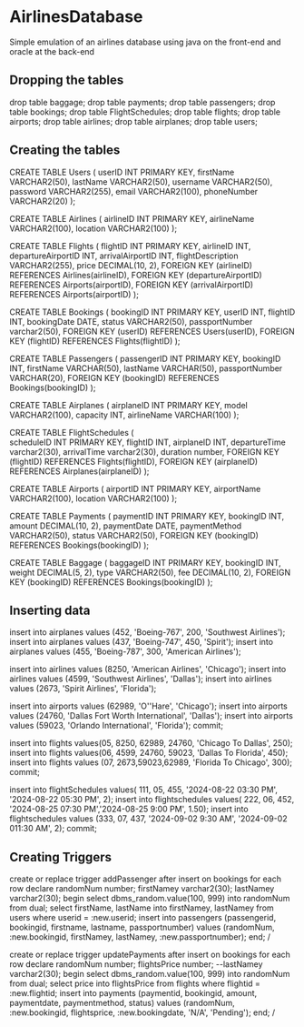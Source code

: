 # AirlinesDatabase
 Simple emulation of an airlines database using java on the front-end and oracle at the back-end


## Dropping the tables

drop table baggage;
drop table payments;
drop table passengers;
drop table bookings;
drop table FlightSchedules;
drop table flights;
drop table airports;
drop table airlines;
drop table airplanes;
drop table users;

## Creating the tables

CREATE TABLE Users (
    userID INT PRIMARY KEY,
    firstName VARCHAR2(50),
    lastName VARCHAR2(50),
    username VARCHAR2(50),
    password VARCHAR2(255),
    email VARCHAR2(100),
    phoneNumber VARCHAR2(20)
);

CREATE TABLE Airlines (
    airlineID INT PRIMARY KEY,
    airlineName VARCHAR2(100),
    location VARCHAR2(100)
);

CREATE TABLE Flights (
    flightID INT PRIMARY KEY,
    airlineID INT,
    departureAirportID INT,
    arrivalAirportID INT,
    flightDescription VARCHAR2(255),
    price DECIMAL(10, 2),
    FOREIGN KEY (airlineID) REFERENCES Airlines(airlineID),
    FOREIGN KEY (departureAirportID) REFERENCES Airports(airportID),
    FOREIGN KEY (arrivalAirportID) REFERENCES Airports(airportID)
);

CREATE TABLE Bookings (
    bookingID INT PRIMARY KEY,
    userID INT,
    flightID INT,
    bookingDate DATE,
    status VARCHAR2(50),
    passportNumber varchar2(50),
    FOREIGN KEY (userID) REFERENCES Users(userID),
    FOREIGN KEY (flightID) REFERENCES Flights(flightID)
);

CREATE TABLE Passengers (
    passengerID INT PRIMARY KEY,
    bookingID INT,
    firstName VARCHAR(50),
    lastName VARCHAR(50),
    passportNumber VARCHAR(20),
    FOREIGN KEY (bookingID) REFERENCES Bookings(bookingID)
);

CREATE TABLE Airplanes (
    airplaneID INT PRIMARY KEY,
    model VARCHAR2(100),
    capacity INT,
    airlineName VARCHAR(100)
);

CREATE TABLE FlightSchedules (  
    scheduleID INT PRIMARY KEY,
    flightID INT,
    airplaneID INT,
    departureTime varchar2(30),
    arrivalTime varchar2(30),
    duration number,
    FOREIGN KEY (flightID) REFERENCES Flights(flightID),
    FOREIGN KEY (airplaneID) REFERENCES Airplanes(airplaneID)
);

CREATE TABLE Airports (
    airportID INT PRIMARY KEY,
    airportName VARCHAR2(100),
    location VARCHAR2(100)
);

CREATE TABLE Payments (
    paymentID INT PRIMARY KEY,
    bookingID INT,
    amount DECIMAL(10, 2),
    paymentDate DATE,
    paymentMethod VARCHAR2(50),
    status VARCHAR2(50),
    FOREIGN KEY (bookingID) REFERENCES Bookings(bookingID)
);

CREATE TABLE Baggage (
    baggageID INT PRIMARY KEY,
    bookingID INT,
    weight DECIMAL(5, 2),
    type VARCHAR2(50),
    fee DECIMAL(10, 2),
    FOREIGN KEY (bookingID) REFERENCES Bookings(bookingID)
);

## Inserting data 
insert into airplanes values (452, 'Boeing-767', 200, 'Southwest Airlines');
insert into airplanes values (437, 'Boeing-747', 450, 'Spirit');
insert into airplanes values (455, 'Boeing-787', 300, 'American Airlines');

insert into airlines values (8250, 'American Airlines', 'Chicago');
insert into airlines values (4599, 'Southwest Airlines', 'Dallas');
insert into airlines values (2673, 'Spirit Airlines', 'Florida');

insert into airports values (62989, 'O''Hare', 'Chicago');
insert into airports values (24760, 'Dallas Fort Worth International', 'Dallas');
insert into airports values (59023, 'Orlando International', 'Florida');
commit;

insert into flights values(05, 8250, 62989, 24760, 'Chicago To Dallas', 250);
insert into flights values(06, 4599, 24760, 59023, 'Dallas To Florida', 450);
insert into flights values (07, 2673,59023,62989, 'Florida To Chicago', 300);
commit;

insert into flightSchedules values( 111, 05, 455, '2024-08-22 03:30 PM', '2024-08-22 05:30 PM', 2);
insert into flightschedules values( 222, 06, 452, '2024-08-25 07:30 PM','2024-08-25 9:00 PM', 1.50);
insert into flightschedules values (333, 07, 437, '2024-09-02 9:30 AM', '2024-09-02 011:30 AM', 2);
commit;


## Creating Triggers

create or replace trigger addPassenger 
after insert on bookings
for each row
declare 
randomNum number;
firstNamey varchar2(30);
lastNamey varchar2(30);
begin
select dbms_random.value(100, 999) into randomNum from dual;
select firstName, lastName into firstNamey, lastNamey from users where userid = :new.userid;
insert into passengers (passengerid, bookingid, firstname, lastname, passportnumber) values (randomNum, :new.bookingid, firstNamey, lastNamey, :new.passportnumber);
end;
/

create or replace trigger updatePayments 
after insert on bookings
for each row
declare 
randomNum number;
flightsPrice number;
--lastNamey varchar2(30);
begin
select dbms_random.value(100, 999) into randomNum from dual;
select price into flightsPrice from flights where flightid = :new.flightid;
insert into payments (paymentid, bookingid, amount, paymentdate, paymentmethod, status) values (randomNum, :new.bookingid, flightsprice, :new.bookingdate, 'N/A', 'Pending');
end;
/